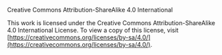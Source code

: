 Creative Commons Attribution-ShareAlike 4.0 International

This work is licensed under the Creative Commons Attribution-ShareAlike 4.0 International License.
To view a copy of this license, visit [https://creativecommons.org/licenses/by-sa/4.0/](https://creativecommons.org/licenses/by-sa/4.0/).
